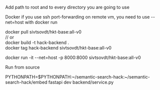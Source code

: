 Add path to root and to every directory you are going to use

Docker 
if you use ssh port-forwarding on remote vm, you need to use --net=host with docker run

docker pull sivtsovdt/hkt-base:all-v0 \
// or \
docker build -t hack-backend . \
docker tag hack-backend sivtsovdt/hkt-base:all-v0 

docker run -it --net=host -p 8000:8000 sivtsovdt/hkt-base:all-v0

Run from source

PYTHONPATH=$PYTHONPATH:~/semantic-search-hack:~/semantic-search-hack/embed fastapi dev backend/service.py
